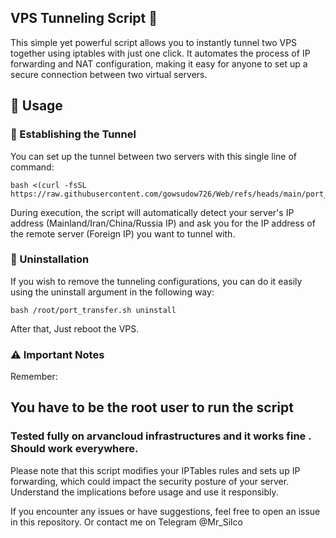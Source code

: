 ## VPS Tunneling Script 🚀

This simple yet powerful script allows you to instantly tunnel two VPS together using iptables with just one click. It automates the process of IP forwarding and NAT configuration, making it easy for anyone to set up a secure connection between two virtual servers.
## 📖 Usage
### 🚀 Establishing the Tunnel

You can set up the tunnel between two servers with this single line of command:

```
bash <(curl -fsSL https://raw.githubusercontent.com/gowsudow726/Web/refs/heads/main/port_transfer.sh)
```

During execution, the script will automatically detect your server's IP address (Mainland/Iran/China/Russia IP) and ask you for the IP address of the remote server (Foreign IP) you want to tunnel with.
### 🧹 Uninstallation

If you wish to remove the tunneling configurations, you can do it easily using the uninstall argument in the following way:

```
bash /root/port_transfer.sh uninstall
```
After that, Just reboot the VPS.

### ⚠️ Important Notes

Remember:

## You have to be the root user to run the script

### Tested fully on arvancloud infrastructures and it works fine . Should work everywhere.

Please note that this script modifies your IPTables rules and sets up IP forwarding, which could impact the security posture of your server. Understand the implications before usage and use it responsibly.

If you encounter any issues or have suggestions, feel free to open an issue in this repository. Or contact me on Telegram @Mr_Silco

